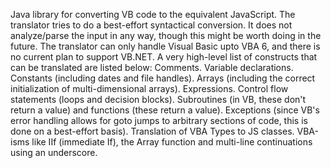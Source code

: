 Java library for converting VB code to the equivalent JavaScript. The translator tries to do a best-effort syntactical conversion. It does not analyze/parse the input in any way, though this might be worth doing in the future. The translator can only handle Visual Basic upto VBA 6, and there is no current plan to support VB.NET. A very high-level list of constructs that can be translated are listed below:
Comments.
Variable declarations.
Constants (including dates and file handles).
Arrays (including the correct initialization of multi-dimensional arrays).
Expressions.
Control flow statements (loops and decision blocks).
Subroutines (in VB, these don't return a value) and functions (these return a value).
Exceptions (since VB's error handling allows for goto jumps to arbitrary sections of code, this is done on a best-effort basis).
Translation of VBA Types to JS classes.
VBA-isms like IIf (immediate If), the Array function and multi-line continuations using an underscore.